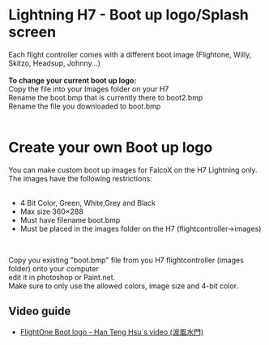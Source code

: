 # Lightning H7 - Boot up logo/Splash screen

Each flight controller comes with a different boot image (Flightone, Willy, Skitzo, Headsup, Johnny...)</br>
</br>
<b>To change your current boot up logo:</b></br>
Copy the file into your Images folder on your H7</br>
Rename the boot.bmp that is currently there to boot2.bmp</br>
Rename the file you downloaded to boot.bmp</br>
</br>


# Create your own Boot up logo
You can make custom boot up images for FalcoX on the H7 Lightning only. The images have the following restrictions:</br>
</br>

- 4 Bit Color, Green, White,Grey and Black
- Max size 360×288
- Must have filename boot.bmp
- Must be placed in the images folder on the H7 (flightcontroller->images)
</br>

Copy you existing "boot.bmp" file from you H7 flightcontroller (images folder) onto your computer</br>
edit it in photoshop or Paint.net.</br>
Make sure to only use the allowed colors, image size and 4-bit color.</br>

## Video guide
- <a href='https://youtu.be/MZc7P86zovE'>FlightOne Boot logo - Han Teng Hsu´s video (波風水門)</a>


